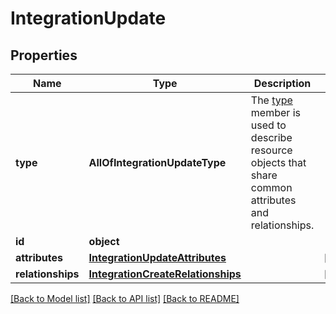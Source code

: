 # IntegrationUpdate

## Properties
Name | Type | Description | Notes
------------ | ------------- | ------------- | -------------
**type** | **AllOfIntegrationUpdateType** | The [type](https://jsonapi.org/format/#document-resource-object-identification) member is used to describe resource objects that share common attributes and relationships. | 
**id** | **object** |  | 
**attributes** | [**IntegrationUpdateAttributes**](IntegrationUpdateAttributes.md) |  | [optional] 
**relationships** | [**IntegrationCreateRelationships**](IntegrationCreateRelationships.md) |  | [optional] 

[[Back to Model list]](../README.md#documentation-for-models) [[Back to API list]](../README.md#documentation-for-api-endpoints) [[Back to README]](../README.md)

